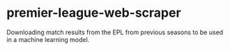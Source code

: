 # premier-league-web-scraper
Downloading match results from the EPL from previous seasons to be used in a machine learning model.
